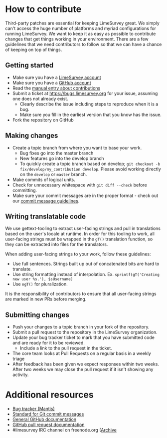 # How to contribute

Third-party patches are essential for keeping LimeSurvey great. We simply can't
access the huge number of platforms and myriad configurations for running
LimeSurvey. We want to keep it as easy as possible to contribute changes that
get things working in your environment. There are a few guidelines that we
need contributors to follow so that we can have a chance of keeping on
top of things.

## Getting started

* Make sure you have a [LimeSurvey account](https://www.limesurvey.org)
* Make sure you have a [GitHub account](https://github.com/signup/free)
* Read the [manual entry about contributions](https://manual.limesurvey.org/How_to_contribute_new_features)
* Submit a ticket at https://bugs.limesurvey.org for your issue, assuming one does not already exist.
  * Clearly describe the issue including steps to reproduce when it is a bug.
  * Make sure you fill in the earliest version that you know has the issue.
* Fork the repository on GitHub

## Making changes

* Create a topic branch from where you want to base your work.
  * Bug fixes go into the master branch
  * New features go into the develop branch
  * To quickly create a topic branch based on develop; `git checkout -b
    fix/develop/my_contribution develop`. Please avoid working directly on the
    `develop` or `master` branch.
* Make commits of logical units.
* Check for unnecessary whitespace with `git diff --check` before committing.
* Make sure your commit messages are in the proper format - check out our 
  [commit message guidelines](https://manual.limesurvey.org/Standard_for_Git_commit_messages).


## Writing translatable code

We use gettext-tooling to extract user-facing strings and pull in translations 
based on the user's locale at runtime. In order for this tooling to work, all 
user-facing strings must be wrapped in the `gT()` translation function, so they 
can be extracted into files for the translators.

When adding user-facing strings to your work, follow these guidelines:
* Use full sentences. Strings built up out of concatenated bits are hard to translate.
* Use string formatting instead of interpolation.
    Ex. `sprintf(gT('Creating new user %s.'), $sUsername)`
* Use `ngT()` for pluralization.

It is the responsibility of contributors to ensure that all
user-facing strings are marked in new PRs before merging.


## Submitting changes

* Push your changes to a topic branch in your fork of the repository.
* Submit a pull request to the repository in the LimeSurvey organization.
* Update your bug tracker ticket to mark that you have submitted code and are ready for it to be reviewed.
  * Include a link to the pull request in the ticket.
* The core team looks at Pull Requests on a regular basis in a weekly triage
* After feedback has been given we expect responses within two weeks. After two
  weeks we may close the pull request if it isn't showing any activity.

# Additional resources

* [Bug tracker (Mantis)](https://bugs.limesurvey.org)
* [Standard for Git commit messages](https://manual.limesurvey.org/Standard_for_Git_commit_messages)
* [General GitHub documentation](https://help.github.com/)
* [GitHub pull request documentation](https://help.github.com/articles/creating-a-pull-request/)
* #limesurvey IRC channel on freenode.org ([Archive](https://account.limesurvey.org/community/live-chat)

